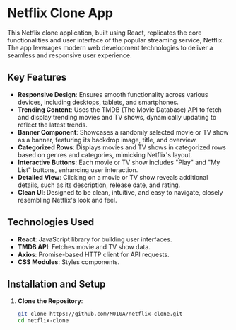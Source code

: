 # Netflix Clone App

This Netflix clone application, built using React, replicates the core functionalities and user interface of the popular streaming service, Netflix. The app leverages modern web development technologies to deliver a seamless and responsive user experience.

## Key Features

- **Responsive Design**: Ensures smooth functionality across various devices, including desktops, tablets, and smartphones.
- **Trending Content**: Uses the TMDB (The Movie Database) API to fetch and display trending movies and TV shows, dynamically updating to reflect the latest trends.
- **Banner Component**: Showcases a randomly selected movie or TV show as a banner, featuring its backdrop image, title, and overview.
- **Categorized Rows**: Displays movies and TV shows in categorized rows based on genres and categories, mimicking Netflix's layout.
- **Interactive Buttons**: Each movie or TV show includes "Play" and "My List" buttons, enhancing user interaction.
- **Detailed View**: Clicking on a movie or TV show reveals additional details, such as its description, release date, and rating.
- **Clean UI**: Designed to be clean, intuitive, and easy to navigate, closely resembling Netflix's look and feel.

## Technologies Used

- **React**: JavaScript library for building user interfaces.
- **TMDB API**: Fetches movie and TV show data.
- **Axios**: Promise-based HTTP client for API requests.
- **CSS Modules**: Styles components.

## Installation and Setup

1. **Clone the Repository**:
   ```sh
   git clone https://github.com/M0I0A/netflix-clone.git
   cd netflix-clone
